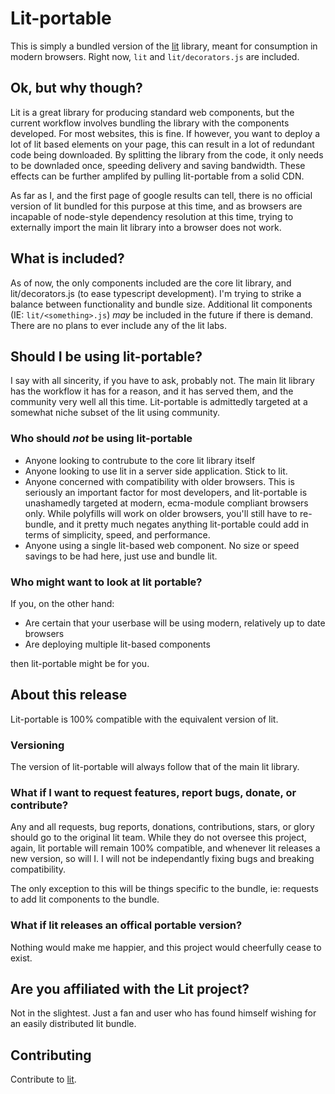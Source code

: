 # Lit-portable

This is simply a bundled version of the [lit](https://lit.dev) library, meant for consumption in modern browsers. Right now, ```lit``` and ```lit/decorators.js``` are included.

## Ok, but why though?

Lit is a great library for producing standard web components, but the current workflow involves bundling the library with the components developed. For most websites, this is fine. If however, you want to deploy a lot of lit based elements on your page, this can result in a lot of redundant code being downloaded. By splitting the library from the code, it only needs to be downladed once, speeding delivery and saving bandwidth. These effects can be further amplifed by pulling lit-portable from a solid CDN.

As far as I, and the first page of google results can tell, there is no official version of lit bundled for this purpose at this time, and as browsers are incapable of node-style dependency resolution at this time, trying to externally import the main lit library into a browser does not work.

## What is included?

As of now, the only components included are the core lit library, and lit/decorators.js (to ease typescript development). I'm trying to strike a balance between functionality and bundle size. Additional lit components (IE: ```lit/<something>.js```) *may* be included in the future if there is demand. There are no plans to ever include any of the lit labs.

## Should I be using lit-portable?

I say with all sincerity, if you have to ask, probably not. The main lit library has the workflow it has for a reason, and it has served them, and the community very well all this time. Lit-portable is admittedly targeted at a somewhat niche subset of the lit using community.

### Who should *not* be using lit-portable

- Anyone looking to contrubute to the core lit library itself
- Anyone looking to use lit in a server side application. Stick to lit.
- Anyone concerned with compatibility with older browsers. This is seriously an important factor for most developers, and lit-portable is unashamedly targeted at modern, ecma-module compliant browsers only. While polyfills will work on older browsers, you'll still have to re-bundle, and it pretty much negates anything lit-portable could add in terms of simplicity, speed, and performance.
- Anyone using a single lit-based web component. No size or speed savings to be had here, just use and bundle lit.

### Who might want to look at lit portable?

If you, on the other hand:
- Are certain that your userbase will be using modern, relatively up to date browsers
- Are deploying multiple lit-based components

then lit-portable might be for you.

## About this release

Lit-portable is 100% compatible with the equivalent version of lit.

### Versioning

The version of lit-portable will always follow that of the main lit library.

### What if I want to request features, report bugs, donate, or contribute?

Any and all requests, bug reports, donations, contributions, stars, or glory should go to the original lit team. While they do not oversee this project, again, lit portable will remain 100% compatible, and whenever lit releases a new version, so will I. I will not be independantly fixing bugs and breaking compatibility.

The only exception to this will be things specific to the bundle, ie: requests to add lit components to the bundle.

### What if lit releases an offical portable version?
Nothing would make me happier, and this project would cheerfully cease to exist.

## Are you affiliated with the Lit project?

Not in the slightest. Just a fan and user who has found himself wishing for an easily distributed lit bundle.

## Contributing

Contribute to [lit](https://lit.dev).
